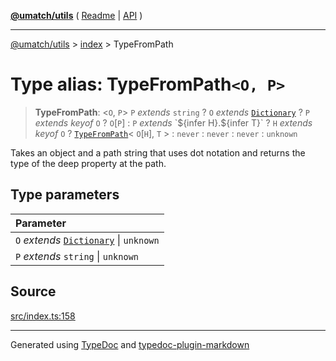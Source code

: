 [**@umatch/utils**](../../README.md) ( [Readme](../../README.md) \| [API](../../API.md) )

---

[@umatch/utils](../../API.md) > [index](../README.md) > TypeFromPath

# Type alias: TypeFromPath`<O, P>`

> **TypeFromPath**: \<`O`, `P`\> `P` _extends_ `string` ? `O` _extends_ [`Dictionary`](type-alias.Dictionary.md) ? `P` _extends_ _keyof_ `O` ? `O`[`P`] : `P` _extends_ \`$\{infer H}.$\{infer T}\` ? `H` _extends_ _keyof_ `O` ? [`TypeFromPath`](type-alias.TypeFromPath.md)\< `O`[`H`], `T` \> : `never` : `never` : `never` : `unknown`

Takes an object and a path string that uses dot notation
and returns the type of the deep property at the path.

## Type parameters

| Parameter                                                           |
| :------------------------------------------------------------------ |
| `O` _extends_ [`Dictionary`](type-alias.Dictionary.md) \| `unknown` |
| `P` _extends_ `string` \| `unknown`                                 |

## Source

[src/index.ts:158](https://github.com/umatch-oficial/utils/blob/106c322/src/index.ts#L158)

---

Generated using [TypeDoc](https://typedoc.org/) and [typedoc-plugin-markdown](https://www.npmjs.com/package/typedoc-plugin-markdown)
